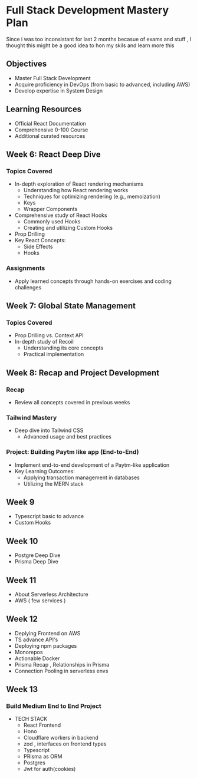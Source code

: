 # Full Stack Development Mastery Plan
Since i was too inconsistant for last 2 months becasue of exams and stuff , I thought this might be a good idea to hon my skils and learn more this 
## Objectives
- Master Full Stack Development
- Acquire proficiency in DevOps (from basic to advanced, including AWS)
- Develop expertise in System Design

## Learning Resources
- Official React Documentation
- Comprehensive 0-100 Course
- Additional curated resources

## Week 6: React Deep Dive

### Topics Covered
- In-depth exploration of React rendering mechanisms
  - Understanding how React rendering works
  - Techniques for optimizing rendering (e.g., memoization)
  - Keys
  - Wrapper Components
- Comprehensive study of React Hooks
  - Commonly used Hooks
  - Creating and utilizing Custom Hooks
- Prop Drilling
- Key React Concepts:
  - Side Effects
  - Hooks

### Assignments
- Apply learned concepts through hands-on exercises and coding challenges

## Week 7: Global State Management

### Topics Covered
- Prop Drilling vs. Context API
- In-depth study of Recoil
  - Understanding its core concepts
  - Practical implementation

## Week 8: Recap and Project Development

### Recap
- Review all concepts covered in previous weeks

### Tailwind Mastery
- Deep dive into Tailwind CSS
  - Advanced usage and best practices

### Project: Building Paytm like app (End-to-End)
- Implement end-to-end development of a Paytm-like application
- Key Learning Outcomes:
  - Applying transaction management in databases
  - Utilizing the MERN stack 


## Week 9
  
  - Typescript basic to advance 
  - Custom Hooks


## Week 10 
  - Postgre Deep Dive
  - Prisma Deep Dive


## Week 11 
- About Serverless Architecture
- AWS ( few services )
  

## Week 12 
- Deplying Frontend on AWS
- TS advance API's
- Deploying npm packages
- Monorepos
- Actionable Docker
- Prisma Recap , Relationships in Prisma
- Connection Pooling in serverless envs

## Week 13 

### Build Medium End to End Project
- TECH STACK
    - React Frontend 
    - Hono
    - Cloudflare workers in backend
    - zod , interfaces on frontend types
    - Typescript
    - PRisma as ORM
    - Postgres
    - Jwt for auth(cookies)